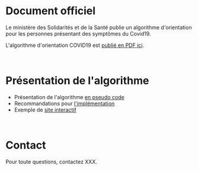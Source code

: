 # Document officiel

Le ministère des Solidarités et de la Santé publie un algorithme d'orientation pour les personnes présentant des symptômes du Covid19.

L'algorithme d'orientation COVID19 est [publié en PDF ici](https://delegation-numerique-en-sante.github.io/covid19-algorithme-orientation/documents/algorithme-orientation-COVID19-23032020.pdf).

<br/>

# Présentation de l'algorithme

- Présentation de l'algorithme [en pseudo code](https://github.com/Delegation-numerique-en-sante/covid19-algorithme-orientation/blob/master/pseudo-code.org)
- Recommandations pour [l'implémentation](https://github.com/Delegation-numerique-en-sante/covid19-algorithme-orientation/blob/master/implementation.org)
- Exemple de [site interactif](https://delegation-numerique-en-sante.github.io/covid19-algorithme-orientation/exemple-interactif.html)

<br/>

# Contact

Pour toute questions, contactez XXX.


